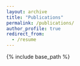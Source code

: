 ```yaml
---
layout: archive
title: "Publications"
permalink: /publications/
author_profile: true
redirect_from:
  - /resume
---
```


{% include base_path %}

